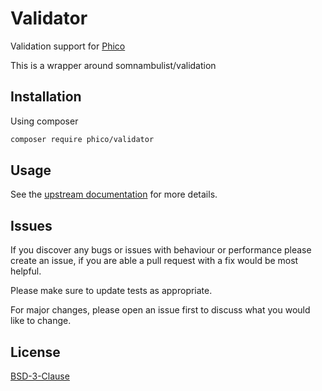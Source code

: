 # Validator

Validation support for [Phico](https://github.com/phico-php/phico)

This is a wrapper around somnambulist/validation

## Installation

Using composer

```sh
composer require phico/validator
```

## Usage

See the [upstream documentation](https://github.com/somnambulist-tech/validation) for more details.

## Issues

If you discover any bugs or issues with behaviour or performance please create an issue, if you are able a pull request with a fix would be most helpful.

Please make sure to update tests as appropriate.

For major changes, please open an issue first to discuss what you would like to change.

## License

[BSD-3-Clause](https://choosealicense.com/licenses/bsd-3-clause/)
